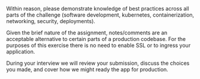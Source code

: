 Within reason, please demonstrate knowledge of best practices across all parts of the challenge (software development, kubernetes, containerization, networking, security, deployments). 

Given the brief nature of the assignment, notes/comments are an acceptable alternative to certain parts of a production codebase. For the purposes of this exercise there is no need to enable SSL or to ingress your application. 

During your interview we will review your submission, discuss the choices you made, and cover how we might ready the app for production.